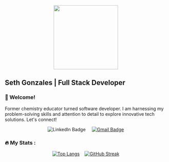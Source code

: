 <div align="center">
  <img src="https://media.giphy.com/media/f3Ft7V5eBKX55XDJXC/giphy.gif" width="200"/>
</div>

## Seth Gonzales | Full Stack Developer

### :wave: Welcome!
Former chemistry educator turned software developer. I am harnessing my problem-solving skills and attention to detail to explore innovative tech solutions. Let's connect!

<div align="center" style="text-decoration: none;>
  <a href="https://www.linkedin.com/in/seth-gonzales">
    <img src="https://img.shields.io/badge/LinkedIn-blue?style=for-the-badge&logo=linkedin&logoColor=white" alt="LinkedIn Badge"/>
  </a>  
  &nbsp;&nbsp;&nbsp;
  <a href="mailto:sethgonzales157@gmail.com?subject=Hello%20Seth!%20">
    <img src="https://img.shields.io/badge/Gmail-red?style=for-the-badge&logo=gmail&logoColor=white" alt="Gmail Badge"/>
  </a>
</div>

### :fire: My Stats :
  
<div align="center">
  
[![Top Langs](https://github-readme-stats.vercel.app/api/top-langs/?username=sethgonzales&layout=compact&theme=midnight-purple)](https://github.com/anuraghazra/github-readme-stats) &nbsp;&nbsp;&nbsp;[![GitHub Streak](http://github-readme-streak-stats.herokuapp.com?user=sethgonzales&theme=cobalt&mode=weekly)](https://git.io/streak-stats)



  
</div><br />

<!---
sethgonzales/sethgonzales is a ✨ special ✨ repository because its `README.md` (this file) appears on your GitHub profile.
You can click the Preview link to take a look at your changes.
--->

